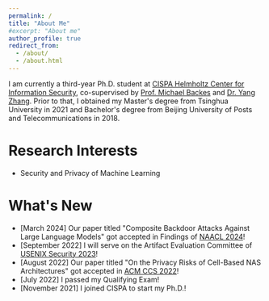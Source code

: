 ```yaml
---
permalink: /
title: "About Me"
#excerpt: "About me"
author_profile: true
redirect_from: 
  - /about/
  - /about.html
---
```

I am currently a third-year Ph.D. student at [CISPA Helmholtz Center for Information Security](https://cispa.de/en), co-supervised by [Prof. Michael Backes](https://cispa.de/en/about/director-page) and [Dr. Yang Zhang](https://yangzhangalmo.github.io/). Prior to that, I obtained my Master's degree from Tsinghua University in 2021 and Bachelor's degree from Beijing University of Posts and Telecommunications in 2018.

Research Interests
======
- Security and Privacy of Machine Learning

What's New
======
- [March 2024] Our paper titled "Composite Backdoor Attacks Against Large Language Models" got accepted in Findings of [NAACL 2024](https://2024.naacl.org)!
- [September 2022] I will serve on the Artifact Evaluation Committee of [USENIX Security 2023](https://www.usenix.org/conference/usenixsecurity23)!
- [August 2022] Our paper titled "On the Privacy Risks of Cell-Based NAS Architectures" got accepted in [ACM CCS 2022](https://www.sigsac.org/ccs/CCS2022)!
- [July 2022] I passed my Qualifying Exam!
- [November 2021] I joined CISPA to start my Ph.D.!

